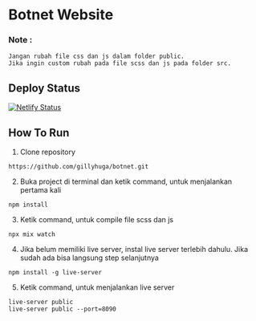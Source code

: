 # Botnet Website

### Note :
```text
Jangan rubah file css dan js dalam folder public. 
Jika ingin custom rubah pada file scss dan js pada folder src.
```

## Deploy Status
[![Netlify Status](https://api.netlify.com/api/v1/badges/6198c783-4460-4b90-96e7-0fd0285445b6/deploy-status)](https://app.netlify.com/sites/botnet-web/deploys)

## How To Run

1. Clone repository
```console
https://github.com/gillyhuga/botnet.git
``` 
2. Buka project di terminal dan ketik command, untuk menjalankan pertama kali
```console
npm install
``` 
3. Ketik command, untuk compile file scss dan js
```console
npx mix watch
``` 
4. Jika belum memiliki live server, instal live server terlebih dahulu. Jika sudah ada bisa langsung step selanjutnya
```console
npm install -g live-server 
``` 
5. Ketik command, untuk menjalankan live server
```console
live-server public
live-server public --port=8090
``` 
